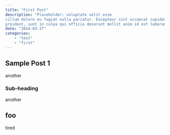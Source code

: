 ```yaml
---
title: "First Post"
description: "Placeholder: voluptate velit esse
cillum dolore eu fugiat nulla pariatur. Excepteur sint occaecat cupidatat non
proident, sunt in culpa qui officia deserunt mollit anim id est laborum."
date: "2014-03-27"
categories: 
    - "test"
    - "first"
---
```


## Sample Post 1

another

### Sub-heading

another


## foo

tired
